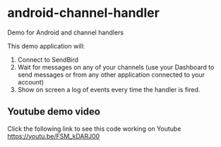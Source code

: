 # android-channel-handler
Demo for Android and channel handlers

This demo application will:

1) Connect to SendBird
2) Wait for messages on any of your channels (use your Dashboard to send messages or from any other application connected to your account)
3) Show on screen a log of events every time the handler is fired.

## Youtube demo video

Click the following link to see this code working on Youtube
https://youtu.be/FSM_kDARJ00

